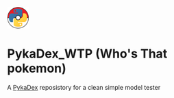 <img src="assets/icon.png" width="50" height="50">

# PykaDex_WTP (Who's That pokemon)

A [PykaDex](https://github.com/PykaDex) reposistory for a clean simple model tester

